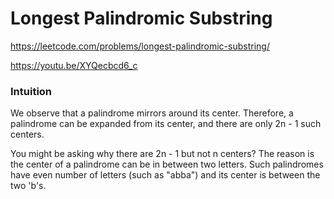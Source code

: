 # Longest Palindromic Substring

https://leetcode.com/problems/longest-palindromic-substring/

https://youtu.be/XYQecbcd6_c

### Intuition
We observe that a palindrome mirrors around its center. Therefore, a palindrome can be expanded from its center, and there are only 2n - 1 such centers.

You might be asking why there are 2n - 1 but not n centers? The reason is the center of a palindrome can be in between two letters. Such palindromes have even number of letters (such as "abba") and its center is between the two 'b's.